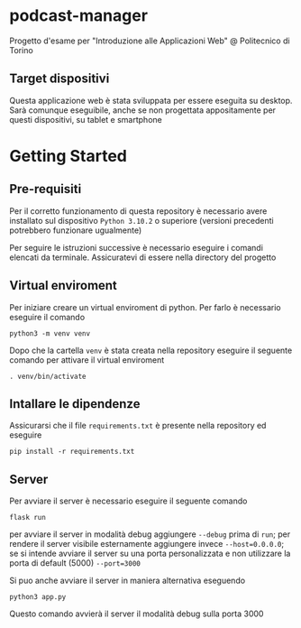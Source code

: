# podcast-manager

Progetto d'esame per "Introduzione alle Applicazioni Web" @ Politecnico di Torino

## Target dispositivi

Questa applicazione web è stata sviluppata per essere eseguita su desktop. Sarà comunque eseguibile, anche se non progettata appositamente per questi dispositivi, su tablet e smartphone

# Getting Started

## Pre-requisiti

Per il corretto funzionamento di questa repository è necessario avere installato sul dispositivo `Python 3.10.2` o superiore (versioni precedenti potrebbero funzionare ugualmente)

Per seguire le istruzioni successive è necessario eseguire i comandi elencati da terminale.
Assicuratevi di essere nella directory del progetto

## Virtual enviroment

Per iniziare creare un virtual enviroment di python. Per farlo è necessario eseguire il comando

```
python3 -m venv venv
```

Dopo che la cartella `venv` è stata creata nella repository eseguire il seguente comando per attivare il virtual enviroment

```
. venv/bin/activate
```

## Intallare le dipendenze

Assicurarsi che il file `requirements.txt` è presente nella repository ed eseguire

```
pip install -r requirements.txt
```

## Server

Per avviare il server è necessario eseguire il seguente comando

```
flask run
```

per avviare il server in modalità debug aggiungere `--debug` prima di `run`; per rendere il server visibile esternamente aggiungere invece `--host=0.0.0.0`; se si intende avviare il server su una porta personalizzata e non utilizzare la porta di default (5000) `--port=3000`

Si puo anche avviare il server in maniera alternativa eseguendo

```
python3 app.py
```

Questo comando avvierà il server il modalità debug sulla porta 3000
